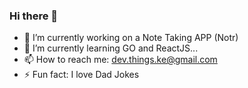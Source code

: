 ### Hi there 👋

- 🔭 I’m currently working on a Note Taking APP (Notr)
- 🌱 I’m currently learning GO and ReactJS...
- 📫 How to reach me: dev.things.ke@gmail.com
- ⚡ Fun fact: I love Dad Jokes
